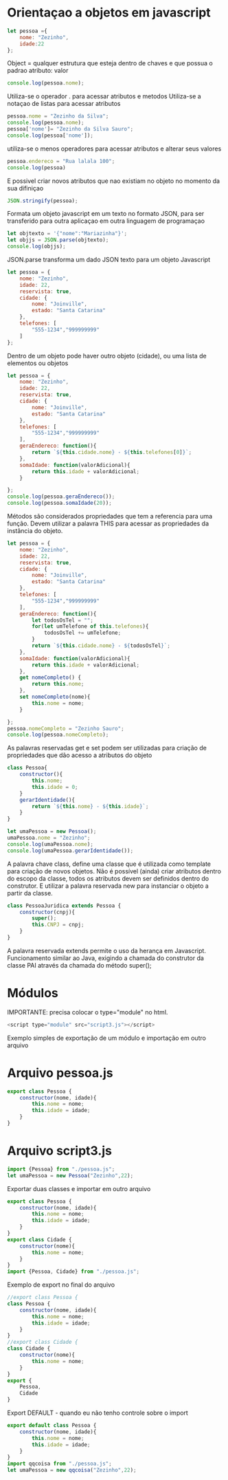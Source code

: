 # Orientaçao a objetos em javascript

```javascript
let pessoa ={
    nome: "Zezinho",
    idade:22
};
```

Object = qualquer estrutura que esteja dentro de chaves e que possua o padrao atributo: valor

```javascript
console.log(pessoa.nome);
```
Utiliza-se o operador . para acessar atributos e metodos
Utiliza-se a notaçao de listas para acessar atributos

```javascript
pessoa.nome = "Zezinho da Silva";
console.log(pessoa.nome);
pessoa['nome']= "Zezinho da Silva Sauro";
console.log(pessoa['nome']);
```

utiliza-se o menos operadores para acessar atributos e alterar seus valores

```javascript
pessoa.endereco = "Rua lalala 100";
console.log(pessoa)
```

E possivel criar novos atributos que nao existiam no objeto no momento
da sua difiniçao

```javascript
JSON.stringify(pessoa);
```
Formata um objeto javascript em um texto no formato JSON, para ser transferido
para outra aplicaçao em outra linguagem de programaçao

```javascript
let objtexto = '{"nome":"Mariazinha"}';
let objjs = JSON.parse(objtexto);
console.log(objjs);
```

JSON.parse transforma um dado JSON texto para um objeto Javascript

```javascript
let pessoa = {
    nome: "Zezinho",
    idade: 22,
    reservista: true,
    cidade: {
        nome: "Joinville",
        estado: "Santa Catarina"
    },
    telefones: [
        "555-1234","999999999"
    ]
};
```
Dentro de um objeto pode haver outro objeto (cidade), ou uma lista de elementos ou objetos

```javascript
let pessoa = {
    nome: "Zezinho",
    idade: 22,
    reservista: true,
    cidade: {
        nome: "Joinville",
        estado: "Santa Catarina"
    },
    telefones: [
        "555-1234","999999999"
    ],
    geraEndereco: function(){
        return `${this.cidade.nome} - ${this.telefones[0]}`;
    },
    somaIdade: function(valorAdicional){
        return this.idade + valorAdicional;
    }

};
console.log(pessoa.geraEndereco());
console.log(pessoa.somaIdade(20));
```

Métodos são considerados propriedades que tem a referencia para uma função. Devem utilizar a palavra THIS para acessar as propriedades da instância do objeto.

```javascript
let pessoa = {
    nome: "Zezinho",
    idade: 22,
    reservista: true,
    cidade: {
        nome: "Joinville",
        estado: "Santa Catarina"
    },
    telefones: [
        "555-1234","999999999"
    ],
    geraEndereco: function(){
        let todosOsTel = "";
        for(let umTelefone of this.telefones){
            todosOsTel += umTelefone;
        }
        return `${this.cidade.nome} - ${todosOsTel}`;
    },
    somaIdade: function(valorAdicional){
        return this.idade + valorAdicional;
    },
    get nomeCompleto() {
        return this.nome;
    },
    set nomeCompleto(nome){
        this.nome = nome;
    }

};
pessoa.nomeCompleto = "Zezinho Sauro";
console.log(pessoa.nomeCompleto);
```
As palavras reservadas get e set podem ser utilizadas para criação de propriedades que dão acesso a atributos do objeto

```javascript
class Pessoa{
    constructor(){
        this.nome;
        this.idade = 0;
    }
    gerarIdentidade(){
        return `${this.nome} - ${this.idade}`;
    }
}

let umaPessoa = new Pessoa();
umaPessoa.nome = "Zezinho";
console.log(umaPessoa.nome);
console.log(umaPessoa.gerarIdentidade());
```

A palavra chave class, define uma classe que é utilizada como template para criação de novos objetos. Não é possível (ainda) criar atributos dentro do escopo da classe, todos os atributos devem ser definidos dentro do construtor. E utilizar a palavra reservada new para instanciar o objeto a partir da classe.

```javascript
class PessoaJuridica extends Pessoa {
    constructor(cnpj){
        super();
        this.CNPJ = cnpj;
    }
}
```

A palavra reservada extends permite o uso da herança em Javascript. Funcionamento similar ao Java, exigindo a chamada do construtor da classe PAI através da chamada do método super();

# Módulos
IMPORTANTE: precisa colocar o type="module" no html.

```javascript
<script type="module" src="script3.js"></script>
```

Exemplo simples de exportação de um módulo e importação em outro arquivo

# Arquivo pessoa.js

```javascript
export class Pessoa {
    constructor(nome, idade){
        this.nome = nome;
        this.idade = idade;
    }
}
```
# Arquivo script3.js

```javascript
import {Pessoa} from "./pessoa.js";
let umaPessoa = new Pessoa("Zezinho",22);
```

Exportar duas classes e importar em outro arquivo

```javascript
export class Pessoa {
    constructor(nome, idade){
        this.nome = nome;
        this.idade = idade;
    }
}
export class Cidade {
    constructor(nome){
        this.nome = nome;
    }
}
import {Pessoa, Cidade} from "./pessoa.js";
```

Exemplo de export no final do arquivo

```javascript
//export class Pessoa {
class Pessoa {
    constructor(nome, idade){
        this.nome = nome;
        this.idade = idade;
    }
}
//export class Cidade {
class Cidade {
    constructor(nome){
        this.nome = nome;
    }
}
export {
    Pessoa,
    Cidade
}
```

Export DEFAULT - quando eu não tenho controle sobre o import

```javascript
export default class Pessoa {
    constructor(nome, idade){
        this.nome = nome;
        this.idade = idade;
    }
}
import qqcoisa from "./pessoa.js";
let umaPessoa = new qqcoisa("Zezinho",22);
```

